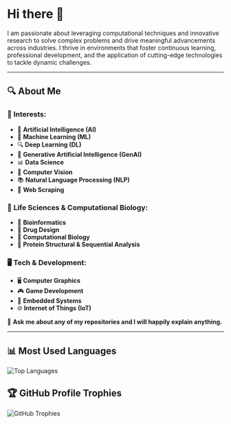 # Hi there 👋
I am passionate about leveraging computational techniques and innovative research to solve complex problems and drive meaningful advancements across industries. I thrive in environments that foster continuous learning, professional development, and the application of cutting-edge technologies to tackle dynamic challenges.

---
## 🔍 About Me

### 🌟 **Interests:**
- 🤖 **Artificial Intelligence (AI)**
- 🧠 **Machine Learning (ML)**
- 🔍 **Deep Learning (DL)**
- 🎨 **Generative Artificial Intelligence (GenAI)**
- 📊 **Data Science**
- 👀 **Computer Vision**
- 📚 **Natural Language Processing (NLP)**
- 📜 **Web Scraping**

### 🧬 **Life Sciences & Computational Biology:**
- 🧬 **Bioinformatics**
- 💊 **Drug Design**
- 🧫 **Computational Biology**
- 🧩 **Protein Structural & Sequential Analysis**

### 🖥️ **Tech & Development:**
- 🖥️ **Computer Graphics**
- 🎮 **Game Development**
- 🔧 **Embedded Systems**
- 🌐 **Internet of Things (IoT)**

💬 **Ask me about any of my repositories and I will happily explain anything.**

---

## 📊 **Most Used Languages**
![Top Languages](https://github-readme-stats.vercel.app/api/top-langs/?username=KyrellosSaleeb&layout=compact&theme=radical)

## 🏆 GitHub Profile Trophies
![GitHub Trophies](https://github-profile-trophy.vercel.app/?username=KyrellosSaleeb&theme=flat&row=1&column=7)


